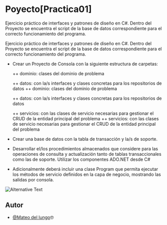 
# Poyecto[Practica01]
Ejercicio práctico de interfaces y patrones de diseño en C#. Dentro del Proyecto se encuentra el script de la base de datos correspondiente para el correcto funcionamiento del programa.



Ejercicio práctico de interfaces y patrones de diseño en C#. Dentro del Proyecto se encuentra el script de la base de datos correspondiente para el correcto funcionamiento del programa.

- Crear un Proyecto de Consola con la siguiente estructura de carpetas:

    ++ dominio: clases del dominio de problema 
    
	++ datos: con la/s interfaces y clases concretas para los repositorios de datos
  ++ dominio: clases del dominio de problema

  ++ datos: con la/s interfaces y clases concretas para los repositorios de datos

    ++ servicios: con las clases de servicio necesarias para gestionar el CRUD de la entidad principal del problema
  ++ servicios: con las clases de servicio necesarias para gestionar el CRUD de la entidad principal del problema

- Crear una base de datos con la tabla de transacción y la/s de soporte.

- Desarrollar el/los procedimientos almacenados que considere para las operaciones de consulta y actualización tanto de tablas transaccionales como las de soporte. Utilizar los componentes ADO.NET desde C#

- Adicionalmente deberá incluir una clase Program que permita ejecutar los métodos de servicio definidos en la capa de negocio, mostrando las salidas por consola.

<img
  src="https://github.com/Mateo00DelLungo/Practico_01/blob/master/images/stat.svg"
  alt="Alternative Text"
/>
## Autor

- [@Mateo del lungo](https://github.com/Mudo0)🤓
